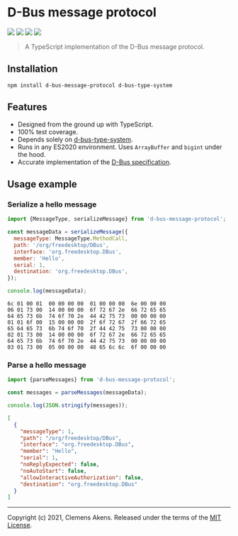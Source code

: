 # D-Bus message protocol

[![][ci-badge]][ci-link] [![][version-badge]][version-link]
[![][license-badge]][license-link] [![][types-badge]][types-link]

[ci-badge]:
  https://github.com/clebert/d-bus-message-protocol/workflows/CI/badge.svg
[ci-link]: https://github.com/clebert/d-bus-message-protocol
[version-badge]: https://badgen.net/npm/v/d-bus-message-protocol
[version-link]: https://www.npmjs.com/package/d-bus-message-protocol
[license-badge]: https://badgen.net/npm/license/d-bus-message-protocol
[license-link]:
  https://github.com/clebert/d-bus-message-protocol/blob/master/LICENSE
[types-badge]: https://badgen.net/npm/types/d-bus-message-protocol
[types-link]: https://github.com/clebert/d-bus-message-protocol

> A TypeScript implementation of the D-Bus message protocol.

## Installation

```
npm install d-bus-message-protocol d-bus-type-system
```

## Features

- Designed from the ground up with TypeScript.
- 100% test coverage.
- Depends solely on
  [d-bus-type-system](https://github.com/clebert/d-bus-type-system).
- Runs in any ES2020 environment. Uses `ArrayBuffer` and `bigint` under the
  hood.
- Accurate implementation of the
  [D-Bus specification](https://dbus.freedesktop.org/doc/dbus-specification.html#message-protocol).

## Usage example

### Serialize a hello message

```js
import {MessageType, serializeMessage} from 'd-bus-message-protocol';

const messageData = serializeMessage({
  messageType: MessageType.MethodCall,
  path: '/org/freedesktop/DBus',
  interface: 'org.freedesktop.DBus',
  member: 'Hello',
  serial: 1,
  destination: 'org.freedesktop.DBus',
});

console.log(messageData);
```

```
6c 01 00 01  00 00 00 00  01 00 00 00  6e 00 00 00
06 01 73 00  14 00 00 00  6f 72 67 2e  66 72 65 65
64 65 73 6b  74 6f 70 2e  44 42 75 73  00 00 00 00
01 01 6f 00  15 00 00 00  2f 6f 72 67  2f 66 72 65
65 64 65 73  6b 74 6f 70  2f 44 42 75  73 00 00 00
02 01 73 00  14 00 00 00  6f 72 67 2e  66 72 65 65
64 65 73 6b  74 6f 70 2e  44 42 75 73  00 00 00 00
03 01 73 00  05 00 00 00  48 65 6c 6c  6f 00 00 00
```

### Parse a hello message

```js
import {parseMessages} from 'd-bus-message-protocol';

const messages = parseMessages(messageData);

console.log(JSON.stringify(messages));
```

```json
[
  {
    "messageType": 1,
    "path": "/org/freedesktop/DBus",
    "interface": "org.freedesktop.DBus",
    "member": "Hello",
    "serial": 1,
    "noReplyExpected": false,
    "noAutoStart": false,
    "allowInteractiveAuthorization": false,
    "destination": "org.freedesktop.DBus"
  }
]
```

---

Copyright (c) 2021, Clemens Akens. Released under the terms of the
[MIT License](https://github.com/clebert/d-bus-message-protocol/blob/master/LICENSE).
